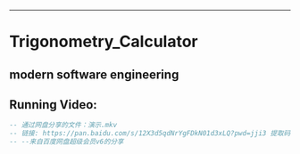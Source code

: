 ---
# Trigonometry_Calculator
## modern software engineering

## Running Video: 

``` lua
-- 通过网盘分享的文件：演示.mkv
-- 链接: https://pan.baidu.com/s/12X3d5qdNrYgFDkN01d3xLQ?pwd=jji3 提取码: jji3 
-- --来自百度网盘超级会员v6的分享
```
